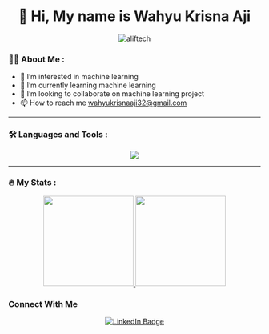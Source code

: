 <div id="header" align="center">
  <h1>👋 Hi, My name is Wahyu Krisna Aji</h1>
  <div id="badges">
    <p align="center"> 
      <img src="https://komarev.com/ghpvc/?username=aliftech&label=Profile%20views&color=0e75b6&style=flat" alt="aliftech" /> 
    </p>
  </div>
</div>

### :man_technologist: About Me :


- 👀 I’m interested in machine learning
- 🌱 I’m currently learning machine learning
- 💞️ I’m looking to collaborate on machine learning project
- 📫 How to reach me wahyukrisnaaji32@gmail.com

---

### :hammer_and_wrench: Languages and Tools :
<p align="center">
  <a href="https://skillicons.dev">
    <img src="https://skillicons.dev/icons?i=go,js,nodejs,php,py,ts,vue,tensorflow,mongodb,mysql,express,fastapi,flask,git,github,gitlab" />
  </a>
</p>

---

### :fire: My Stats :
<p align="center">
<a href="https://github.com/aliftech">
  <img height="180em" src="https://github-readme-stats-eight-theta.vercel.app/api?username=aliftech&show_icons=true&theme=synthwave&include_all_commits=true&count_private=true"/>
  <img height="180em" src="https://github-readme-stats-eight-theta.vercel.app/api/top-langs/?username=aliftech&layout=compact&langs_count=8&theme=synthwave"/>
</a>
</p>

### Connect With Me
<p align="center">
  <a href="https://www.linkedin.com/in/wahyu-krisna-aji-26200412a/">
    <img src="https://img.shields.io/badge/LinkedIn-blue?style=for-the-badge&logo=linkedin&logoColor=white" alt="LinkedIn Badge"/>
  </a>
</p>


<!---
aliftech/aliftech is a ✨ special ✨ repository because its `README.md` (this file) appears on your GitHub profile.
You can click the Preview link to take a look at your changes.
--->

